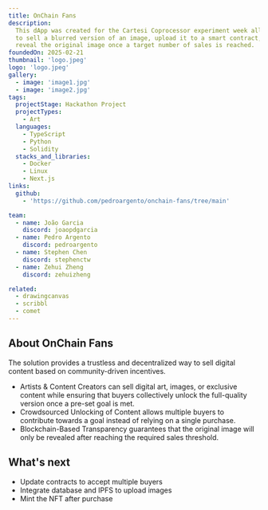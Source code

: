```yaml
---
title: OnChain Fans
description:
  This dApp was created for the Cartesi Coprocessor experiment week allows users
  to sell a blurred version of an image, upload it to a smart contract, and
  reveal the original image once a target number of sales is reached.
foundedOn: 2025-02-21
thumbnail: 'logo.jpeg'
logo: 'logo.jpeg'
gallery:
  - image: 'image1.jpg'
  - image: 'image2.jpg'
tags:
  projectStage: Hackathon Project
  projectTypes:
    - Art
  languages:
    - TypeScript
    - Python
    - Solidity
  stacks_and_libraries:
    - Docker
    - Linux
    - Next.js
links:
  github:
    - 'https://github.com/pedroargento/onchain-fans/tree/main'

team:
  - name: João Garcia
    discord: joaopdgarcia
  - name: Pedro Argento
    discord: pedroargento
  - name: Stephen Chen
    discord: stephenctw
  - name: Zehui Zheng
    discord: zehuizheng

related:
  - drawingcanvas
  - scribbl
  - comet
---
```


## About OnChain Fans

The solution provides a trustless and decentralized way to sell digital content
based on community-driven incentives.

- Artists & Content Creators can sell digital art, images, or exclusive content
  while ensuring that buyers collectively unlock the full-quality version once a
  pre-set goal is met.
- Crowdsourced Unlocking of Content allows multiple buyers to contribute towards
  a goal instead of relying on a single purchase.
- Blockchain-Based Transparency guarantees that the original image will only be
  revealed after reaching the required sales threshold.

## What's next

- Update contracts to accept multiple buyers
- Integrate database and IPFS to upload images
- Mint the NFT after purchase
